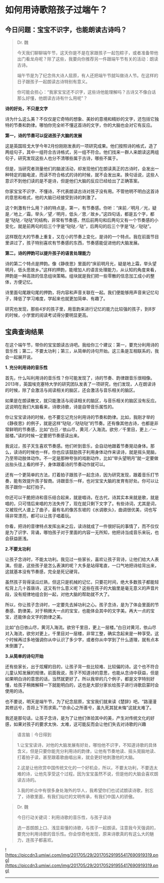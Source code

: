 # 如何用诗歌陪孩子过端午？

## 今日问题：宝宝不识字，也能朗读古诗吗？

> Dr. 魏
> 
> 今天我们聊聊端午节，这天你是不是在家跟孩子一起包粽子，或者准备带他出门看龙舟呢？除了这些，我要向你推荐另一件跟端午节有关的活动：朗读古诗。
> 
> 端午节是为了纪念伟大诗人屈原，有人还把端午节就叫做诗人节。在这样的日子跟孩子一起朗读古诗特别有意义。
> 
> 你可能会担心：“我家宝宝还不识字，这些诗他能理解吗？古诗又不像白话那么好懂，他朗读古诗有什么用呢”？

 **诗的好处，不只是文字**

诗为什么这么美？不仅仅是它奇特的想象、美妙的意境和精妙的文字，还包括它独特的节奏和韵律。哪怕你完全听不懂这首诗的文字，你的大脑也会对它有反应。

 **第一，诗的节奏可以促进孩子大脑的发展**

这是英国班戈大学今年2月份刚刚发表的一项研究成果。他们按照诗的格式，造了两组句子，其中一组符合古诗格式，另一组不符合。他们找来一群人来朗读这两组句子，研究发现这些人也分不清哪些属于古诗，哪些不属于。

但是，当研究者测量他们的脑波活动，却发现他们在朗读真正的古诗时，会发出一种特定的脑电波，而读不符合格式的诗的时候，就不会发出来。换句话说，这些人意识不到他们读的是不是诗，但是他们大脑的反应已经给出了正确答案。

你家宝宝不识字、不懂诗，不代表朗读古诗对孩子没有用。不管他明不明白这首诗的意思和格式，他的大脑已经接受到诗的刺激了。

这个刺激有什么用？诗的特点是，第一，有节奏感。你听：“床前／明月／光，疑是／地上／霜，举头／望／明月，低头／思／故乡。”这四句话，都是五个字，都是“哒哒／哒哒”的结构，非常有节奏感，然后前两句和后两句又有一个节奏感的小变化，就是前两句的后三个字是“哒哒／哒”，后两句的后三个字是“哒／哒哒”。

这样既在大的节奏上重复，又在小的节奏上变化，是诗的一个特点。我在前面节目里讲过了，孩子特别喜欢有节奏感的东西，节奏感能促进他的大脑发展。

 **第二，诗的押韵可以提升孩子的语言处理能力**

诗的第二个特点是押韵。像《静夜思》里面的“床前明月光，疑是地上霜，举头望明月，低头思故乡。”这样的押韵，能增加人的语言处理能力，从认知的角度来看，押韵是一种高效的信息组块策略。组块就是我们把一些零散的信息加工成小的整体，方便记忆。

诗里面句尾跟句尾的押韵，将内容和声音关联在一起。我们便能够用声音来记忆句子，降低了学习难度，学起来也就更加简单、有趣了。

研究也发现，那些4岁的孩子里，用音韵来进行记忆的能力比较强的孩子，到8岁的时候，小学里的阅读考试得分要明显更高。

## 宝典查询结果

在这个端午节，带你的宝宝朗读古诗吧。我给你三个建议：第一，要充分利用诗的音乐性；第二，不要太功利；第三，从简单的诗句开始。这三条是互相联系的，我会一起展开说。

 **1. 充分利用诗的音乐性**

首先，什么叫利用诗的音乐性？你可能发现了，诗的节奏、韵律跟音乐很相像。2013年，英国埃克塞特大学的研究团队发表了一项研究，他们发现，人在朗读诗的时候，除了会激活与阅读相关的脑区，还会激活与音乐相关的脑区。

如果是在朗读散文，就只能激活与阅读相关的脑区，与音乐相关的脑区没有反应。这说明在我们大脑看来，诗歌诗歌，诗是自带音乐属性的。

你让宝宝读诗的时候，也不要忘记充分利用诗的节奏和韵律。比如，我刚才举的《静夜思》的例子，就是这样“哒哒／哒哒哒”的节奏。还有像其他古诗，也都是非常鲜明的节奏感，比如“白日／依山尽，黄河／入海流。欲穷／千里目，更上／一层楼。”读的时候一定要把节奏感读出来。

我说过，孩子天生喜欢节奏感。他们听到音乐，会自动地跟着节奏晃动身体。那么，读诗的时候也一样，你也应该鼓励孩子利用身体动作来读诗，就是摇头晃脑，乃至带动肢体动作。不一定是那种夸张的戏剧动作，比如“举头望明月”就一定要做出抬头往上看的样子，身体跟着诗的节奏动作就可以。

还有一个更简单的方法，打着拍子跟孩子一起念诗，因为研究发现，跟着音乐打节奏，能有效提升孩子智商。诗跟音乐一样，也对宝宝大脑的发育有好处。你可以让孩子跟你一起打拍子。

你还可以干脆把诗和音乐结合起来，就是唱诗。在古代，诗其实本来就是歌，就是唱的，只可惜后来唱的方法失传了，现在就只剩下文字了。有些诗词，尤其是词，又被现代人谱上了曲子，最有名的像苏东坡的《水调歌头》，曲调很优美，词也写得非常漂亮，都可以让孩子唱着玩。 

你看，把诗的音律特点发挥出来之后，读诗就成了一件很好玩的事情了，而不仅仅是为了识字、背诵，哪怕孩子对于里面的内容一无所知，他把诗当成音乐来玩，也会获益匪浅。

 **2.不要太功利**

让孩子念诗时，不能太功利。我见过一些家长，喜欢让孩子背诗，让他们给大人表演。但是，这些孩子是怎么表演的呢？大多是站得笔直，一口气地把诗给背出来，这就基本没有节奏感，完全是死记硬背。

虽然孩子背得滚瓜烂熟，但这只是机械的记忆，只要花时间，绝大多数孩子都能轻松背上几十首唐诗，这又有什么意义呢？这些在孩子的大脑里是毫无意义的声音片段，没有规律地组合到一起，对他大脑的帮助就不大了。

所以，你让孩子念诗时，一定要先去掉功利之心。孩子念诗，是为了体会里面的节奏感、韵律美，对于稍微大一点的宝宝，也能体会其中的文字美。再大一点的宝宝，还能体会文字的韵律之美。

比如“白日依山尽，黄河入海流。欲穷千里目，更上一层楼。”白日对黄河，依山尽对入海流，欲穷对更上，千里目对一层楼，非常工整，确实念起来是一种享受。这个时候再过多地强调你从中认识了多少字，或者你从中学到了什么道理，就有点本末倒置了。

 **3.从简单的诗句开始**

还有些家长，出于炫耀的目的，让孩子背一些比较难、比较偏的诗。这个也不符合儿童认知发展的规律。前面我说，孩子不知道诗的意思，也能从念诗中获益，但是如果明白诗的意思的话，当然就更好了。所以我举的几个例子，都是文字特别好懂，给孩子稍微解释一下就能明白的，这也是大部分家长给孩子进行诗歌启蒙时会使用的诗。

也不要说，明天是端午节，为了纪念屈原，宝宝我们就来读《楚辞》吧。“路漫漫其修远兮，吾将上下而求索。”“亦余心之所善兮，虽九死其犹未悔”这就太难了。

我还是那句话，让孩子念诗，是为了让他们体验其中的美，产生对传统文化的好感，如果对孩子的要求太快、太难，这可能反而会让他们失去对诗歌的兴趣

> 语言脑｜今日得到
> 
> 1.让宝宝读诗，对他的大脑发展有好处，哪怕他不识字，不知道诗歌的具体含义，但是只要你能充分利用诗的韵律，让他有节奏地读、摇头晃脑地读、打着拍子读，甚至跟着歌曲唱出来，就会更好地刺激他的大脑。
> 
> 2.这是让他欣赏中国传统文化的一个好机会，所以，不要太功利，不要选太难的诗，让他先享受这个过程。因为宝宝虽然不说，但是他的大脑会喜欢朗读古诗的。
> 
> 3.我的听众中有很多身处海外的华人，我希望你们也试试朗读诗歌，别忘了，诗歌里面，有我们灿烂的文明传承，有我们中国人的骄傲。

> Dr. 魏
> 
> 今日行动关键词：利用诗歌的音乐性，与孩子读诗
> 
> 选一首朗朗上口、浅显易懂的诗歌，与孩子一起朗读。注意我今天强调的，要充分利用诗歌的音乐性。你会惊奇地发现，原来诗歌真的有这么大的魅力，连孩子都喜欢。

![https://piccdn3.umiwi.com/img/201705/29/201705291955417690919319.png](https://piccdn3.umiwi.com/img/201705/29/201705291955417690919319.png)

---
